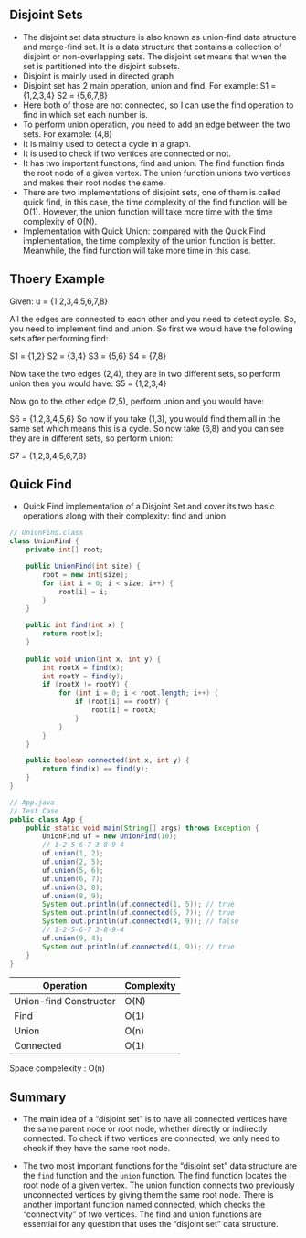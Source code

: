 ## Disjoint Sets

- The disjoint set data structure is also known as union-find data structure and merge-find set. It is a data structure that contains a collection of disjoint or non-overlapping sets. The disjoint set means that when the set is partitioned into the disjoint subsets.
- Disjoint is mainly used in directed graph
- Disjoint set has 2 main operation, union and find. For example:
S1 = {1,2,3,4}
S2 = {5,6,7,8}
- Here both of those are not connected, so I can use the find operation to find in which set each number is.
- To perform union operation, you need to add an edge between the two sets. For example: (4,8)
- It is mainly used to detect a cycle in a graph.
- It is used to check if two vertices are connected or not.
- It has two important functions, find and union. The find function finds the root node of a given vertex. The union function unions two vertices and makes their root nodes the same.
- There are two implementations of disjoint sets, one of them is called quick find, in this case, the time complexity of the find function will be O(1). However, the union function will take more time with the time complexity of O(N).
- Implementation with Quick Union: compared with the Quick Find implementation, the time complexity of the union function is better. Meanwhile, the find function will take more time in this case.

## Thoery Example

Given: u = {1,2,3,4,5,6,7,8}

All the edges are connected to each other and you need to detect cycle. So, you need to implement find and union. So first we would have the following sets after performing find:

S1 = {1,2}
S2 = {3,4}
S3 = {5,6}
S4 = {7,8}

Now take the two edges (2,4), they are in two different sets, so perform union then you would have:
S5 = {1,2,3,4}

Now go to the other edge (2,5), perform union and you would have:

S6 = {1,2,3,4,5,6}
So now if you take (1,3), you would find them all in the same set which means this is a cycle. So now take (6,8) and you can see they are in different sets, so perform union:

S7 = {1,2,3,4,5,6,7,8}

## Quick Find
- Quick Find implementation of a Disjoint Set and cover its two basic operations along with their complexity: find and union

```java
// UnionFind.class
class UnionFind {
    private int[] root;

    public UnionFind(int size) {
        root = new int[size];
        for (int i = 0; i < size; i++) {
            root[i] = i;
        }
    }

    public int find(int x) {
        return root[x];
    }
		
    public void union(int x, int y) {
        int rootX = find(x);
        int rootY = find(y);
        if (rootX != rootY) {
            for (int i = 0; i < root.length; i++) {
                if (root[i] == rootY) {
                    root[i] = rootX;
                }
            }
        }
    }

    public boolean connected(int x, int y) {
        return find(x) == find(y);
    }
}

// App.java
// Test Case
public class App {
    public static void main(String[] args) throws Exception {
        UnionFind uf = new UnionFind(10);
        // 1-2-5-6-7 3-8-9 4
        uf.union(1, 2);
        uf.union(2, 5);
        uf.union(5, 6);
        uf.union(6, 7);
        uf.union(3, 8);
        uf.union(8, 9);
        System.out.println(uf.connected(1, 5)); // true
        System.out.println(uf.connected(5, 7)); // true
        System.out.println(uf.connected(4, 9)); // false
        // 1-2-5-6-7 3-8-9-4
        uf.union(9, 4);
        System.out.println(uf.connected(4, 9)); // true
    }
}
```

|Operation|Complexity|
|---------|----------|
|Union-find Constructor	   |O(N)      |
|Find   |O(1)      |
|Union   |O(n)      |
|Connected   |O(1)      | 

Space compelexity : O(n)

## Summary

- The main idea of a “disjoint set” is to have all connected vertices have the same parent node or root node, whether directly or indirectly connected. To check if two vertices are connected, we only need to check if they have the same root node.

- The two most important functions for the “disjoint set” data structure are the `find` function and the `union` function. The find function locates the root node of a given vertex. The union function connects two previously unconnected vertices by giving them the same root node. There is another important function named connected, which checks the “connectivity” of two vertices. The find and union functions are essential for any question that uses the “disjoint set” data structure.